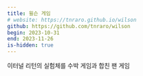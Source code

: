 ```yaml
---
title: 윌슨 게임
# website: https://tnraro.github.io/wilson
github: https://github.com/tnraro/wilson
begin: 2023-10-31
end: 2023-11-26
is-hidden: true
---
```


이터널 리턴의 실험체를 수박 게임과 합친 팬 게임